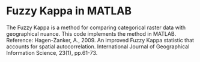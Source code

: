 # Fuzzy Kappa in MATLAB
The Fuzzy Kappa is a method for comparing categorical raster data with geographical nuance. This code implements the method in MATLAB.
Reference:
Hagen-Zanker, A., 2009. An improved Fuzzy Kappa statistic that accounts for spatial autocorrelation. International Journal of Geographical Information Science, 23(1), pp.61-73.

